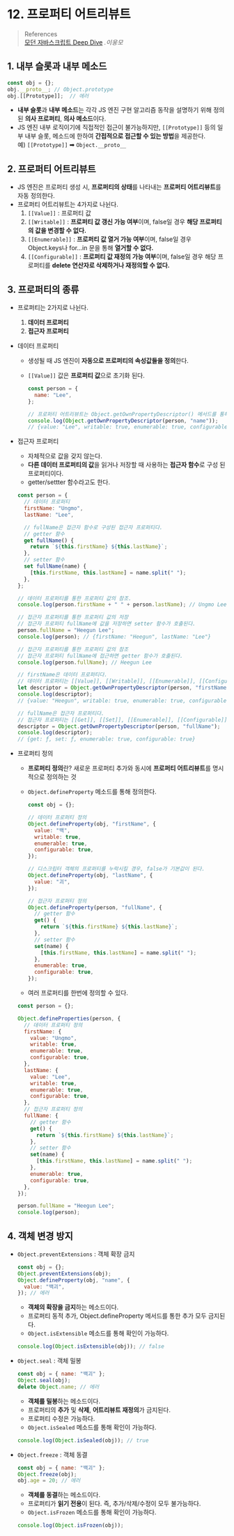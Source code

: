 # 12. 프로퍼티 어트리뷰트

> References <br> <a href="http://www.yes24.com/Product/Goods/92742567?OzSrank=1">모던 자바스크립트 Deep Dive</a> _.이웅모_

## 1. 내부 슬롯과 내부 메소드

```javascript
const obj = {};
obj.__proto__; // Object.prototype
obj.[[Prototype]];  // 에러
```

- **내부 슬롯**과 **내부 메소드**는 각각 JS 엔진 구현 알고리즘 동작을 설명하기 위해 정의 된 **의사 프로퍼티**, **의사 메소드**이다.
- JS 엔진 내부 로직이기에 직접적인 접근이 불가능하지만, `[[Prototype]]` 등의 일부 내부 슬롯, 메소드에 한하여 **간접적으로 접근할 수 있는 방법**을 제공한다. <br>
  예) `[[Prototype]]` ➡ `Object.__proto__`

## 2. 프로퍼티 어트리뷰트

- JS 엔진은 프로퍼티 생성 시, **프로퍼티의 상태**를 나타내는 **프로퍼티 어트리뷰트**를 자동 정의한다.
- 프로퍼티 어트리뷰트는 4가지로 나뉜다.
  1. `[[Value]]` : 프로퍼티 값
  2. `[[Writable]]` : **프로퍼티 값 갱신 가능 여부**이며, false일 경우 **해당 프로퍼티의 값을 변경할 수 없다.**
  3. `[[Enumerable]]` : **프로퍼티 값 열거 가능 여부**이며, false일 경우 Object.keys나 for...in 문을 통해 **열거할 수 없다.**
  4. `[[Configurable]]` : **프로퍼티 값 재정의 가능 여부**이며, false일 경우 해당 프로퍼티를 **delete 연산자로 삭제하거나 재정의할 수 없다.**

## 3. 프로퍼티의 종류

- 프로퍼티는 2가지로 나뉜다.

  1. **데이터 프로퍼티**
  2. **접근자 프로퍼티**

- 데이터 프로퍼티

  - 생성될 때 JS 엔진이 **자동으로 프로퍼티의 속성값들을 정의**한다.
  - `[[Value]]` 값은 **프로퍼티 값**으로 초기화 된다.

    ```javascript
    const person = {
      name: "Lee",
    };

    // 프로퍼티 어트리뷰트는 Object.getOwnPropertyDescriptor() 메서드를 통해 간접적인 확인이 가능하다.
    console.log(Object.getOwnPropertyDescriptor(person, "name"));
    // {value: "Lee", writable: true, enumerable: true, configurable: true}
    ```

- 접근자 프로퍼티

  - 자체적으로 값을 갖지 않는다.
  - **다른 데이터 프로퍼티의 값**을 읽거나 저장할 때 사용하는 **접근자 함수**로 구성 된 프로퍼티이다.
  - getter/settter 함수라고도 한다.

  ```javascript
  const person = {
    // 데이터 프로퍼티
    firstName: "Ungmo",
    lastName: "Lee",

    // fullName은 접근자 함수로 구성된 접근자 프로퍼티다.
    // getter 함수
    get fullName() {
      return `${this.firstName} ${this.lastName}`;
    },
    // setter 함수
    set fullName(name) {
      [this.firstName, this.lastName] = name.split(" ");
    },
  };

  // 데이터 프로퍼티를 통한 프로퍼티 값의 참조.
  console.log(person.firstName + " " + person.lastName); // Ungmo Lee

  // 접근자 프로퍼티를 통한 프로퍼티 값의 저장
  // 접근자 프로퍼티 fullName에 값을 저장하면 setter 함수가 호출된다.
  person.fullName = "Heegun Lee";
  console.log(person); // {firstName: "Heegun", lastName: "Lee"}

  // 접근자 프로퍼티를 통한 프로퍼티 값의 참조
  // 접근자 프로퍼티 fullName에 접근하면 getter 함수가 호출된다.
  console.log(person.fullName); // Heegun Lee

  // firstName은 데이터 프로퍼티다.
  // 데이터 프로퍼티는 [[Value]], [[Writable]], [[Enumerable]], [[Configurable]] 프로퍼티 어트리뷰트를 갖는다.
  let descriptor = Object.getOwnPropertyDescriptor(person, "firstName");
  console.log(descriptor);
  // {value: "Heegun", writable: true, enumerable: true, configurable: true}

  // fullName은 접근자 프로퍼티다.
  // 접근자 프로퍼티는 [[Get]], [[Set]], [[Enumerable]], [[Configurable]] 프로퍼티 어트리뷰트를 갖는다.
  descriptor = Object.getOwnPropertyDescriptor(person, "fullName");
  console.log(descriptor);
  // {get: ƒ, set: ƒ, enumerable: true, configurable: true}
  ```

- 프로퍼티 정의

  - **프로퍼티 정의**란? 새로운 프로퍼티 추가와 동시에 **프로퍼티 어트리뷰트**를 명시적으로 정의하는 것
  - `Object.defineProperty` 메소드를 통해 정의한다.

    ```javascript
    const obj = {};

    // 데이터 프로퍼티 정의
    Object.defineProperty(obj, "firstName", {
      value: "백",
      writable: true,
      enumerable: true,
      configurable: true,
    });

    // 디스크립터 객체의 프로퍼티를 누락시킬 경우, false가 기본값이 된다.
    Object.defineProperty(obj, "lastName", {
      value: "괴",
    });

    // 접근자 프로퍼티 정의
    Object.defineProperty(person, "fullName", {
      // getter 함수
      get() {
        return `${this.firstName} ${this.lastName}`;
      },
      // setter 함수
      set(name) {
        [this.firstName, this.lastName] = name.split(" ");
      },
      enumerable: true,
      configurable: true,
    });
    ```

  - 여러 프로퍼티를 한번에 정의할 수 있다.

  ```javascript
  const person = {};

  Object.defineProperties(person, {
    // 데이터 프로퍼티 정의
    firstName: {
      value: "Ungmo",
      writable: true,
      enumerable: true,
      configurable: true,
    },
    lastName: {
      value: "Lee",
      writable: true,
      enumerable: true,
      configurable: true,
    },
    // 접근자 프로퍼티 정의
    fullName: {
      // getter 함수
      get() {
        return `${this.firstName} ${this.lastName}`;
      },
      // setter 함수
      set(name) {
        [this.firstName, this.lastName] = name.split(" ");
      },
      enumerable: true,
      configurable: true,
    },
  });

  person.fullName = "Heegun Lee";
  console.log(person);
  ```

## 4. 객체 변경 방지

- `Object.preventExtensions` : 객체 확장 금지

  ```javascript
  const obj = {};
  Object.preventExtensions(obj);
  Object.defineProperty(obj, "name", {
    value: "백괴",
  }); // 에러
  ```

  - **객체의 확장을 금지**하는 메소드이다.
  - 프로퍼티 동적 추가, Object.defineProperty 메서드를 통한 추가 모두 금지된다.
  - `Object.isExtensible` 메소드를 통해 확인이 가능하다.

  ```javascript
  console.log(Object.isExtensible(obj)); // false
  ```

- `Object.seal` : 객체 밀봉

  ```javascript
  const obj = { name: "백괴" };
  Object.seal(obj);
  delete Object.name; // 에러
  ```

  - **객체를 밀봉**하는 메소드이다.
  - 프로퍼티의 **추가** 및 **삭제**, **어트리뷰트 재정의**가 금지된다.
  - 프로퍼티 수정은 가능하다.
  - `Object.isSealed` 메소드를 통해 확인이 가능하다.

  ```javascript
  console.log(Object.isSealed(obj)); // true
  ```

- `Object.freeze` : 객체 동결

  ```javascript
  const obj = { name: "백괴" };
  Object.freeze(obj);
  obj.age = 20; // 에러
  ```

  - **객체를 동결**하는 메소드이다.
  - 프로퍼티가 **읽기 전용**이 된다. 즉, 추가/삭제/수정이 모두 불가능하다.
  - `Object.isFrozen` 메소드를 통해 확인이 가능하다.

  ```javascript
  console.log(Object.isFrozen(obj));
  ```
